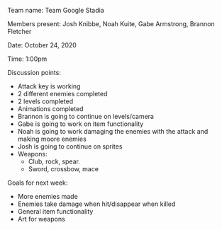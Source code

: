 Team name: Team Google Stadia

Members present: Josh Knibbe, Noah Kuite, Gabe Armstrong, Brannon Fletcher

Date: October 24, 2020

Time: 1:00pm

Discussion points:
- Attack key is working
- 2 different enemies completed
- 2 levels completed
- Animations completed
- Brannon is going to continue on levels/camera
- Gabe is going to work on item functionality
- Noah is going to work damaging the enemies with the attack and making moore enemies
- Josh is going to continue on sprites
- Weapons:
	- Club, rock, spear. 
	- Sword, crossbow, mace
	
Goals for next week: 
- More enemies made
- Enemies take damage when hit/disappear when killed
- General item functionality
- Art for weapons
